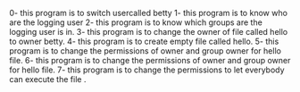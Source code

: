 0- this program is to switch usercalled betty
1- this program is to know who are the logging user
2- this program is to know which groups are the logging user is in.
3- this program is to change the owner of file called hello to owner betty.
4- this program is to create empty file called hello.
5- this program is to change the permissions of owner and group owner for hello file.
6- this program is to change the permissions of owner and group owner for hello file.
7- this program is to change the permissions to let everybody can execute the file .

